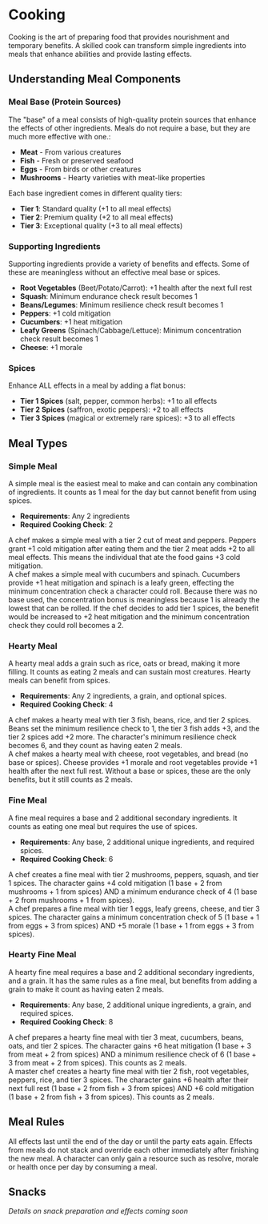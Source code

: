 # Cooking

Cooking is the art of preparing food that provides nourishment and temporary benefits. A skilled cook can transform simple ingredients into meals that enhance abilities and provide lasting effects.

## Understanding Meal Components

### Meal Base (Protein Sources)
The "base" of a meal consists of high-quality protein sources that enhance the effects of other ingredients. Meals do not require a base, but they are much more effective with one.:
- **Meat** - From various creatures
- **Fish** - Fresh or preserved seafood  
- **Eggs** - From birds or other creatures
- **Mushrooms** - Hearty varieties with meat-like properties

Each base ingredient comes in different quality tiers:
- **Tier 1**: Standard quality (+1 to all meal effects)
- **Tier 2**: Premium quality (+2 to all meal effects)
- **Tier 3**: Exceptional quality (+3 to all meal effects)

### Supporting Ingredients
Supporting ingredients provide a variety of benefits and effects. Some of these are meaningless without an effective meal base or spices. 

- **Root Vegetables** (Beet/Potato/Carrot): +1 health after the next full rest
- **Squash**: Minimum endurance check result becomes 1
- **Beans/Legumes**: Minimum resilience check result becomes 1
- **Peppers**: +1 cold mitigation
- **Cucumbers**: +1 heat mitigation
- **Leafy Greens** (Spinach/Cabbage/Lettuce): Minimum concentration check result becomes 1
- **Cheese**: +1 morale



### Spices
Enhance ALL effects in a meal by adding a flat bonus:
- **Tier 1 Spices** (salt, pepper, common herbs): +1 to all effects
- **Tier 2 Spices** (saffron, exotic peppers): +2 to all effects
- **Tier 3 Spices** (magical or extremely rare spices): +3 to all effects

## Meal Types

### Simple Meal

A simple meal is the easiest meal to make and can contain any combination of ingredients. It counts as 1 meal for the day but cannot benefit from using spices.

- **Requirements**: Any 2 ingredients
- **Required Cooking Check**: 2


<div class="example-box">
A chef makes a simple meal with a tier 2 cut of meat and peppers. Peppers grant +1 cold mitigation after eating them and the tier 2 meat adds +2 to all meal effects. This means the individual that ate the food gains +3 cold mitigation.  
</div>

<div class="example-box">
A chef makes a simple meal with cucumbers and spinach. Cucumbers provide +1 heat mitigation and spinach is a leafy green, effecting the minimum concentration check a character could roll. Because there was no base used, the concentration bonus is meaningless because 1 is already the lowest that can be rolled. If the chef decides to add tier 1 spices, the benefit would be increased to +2 heat mitigation and the minimum concentration check they could roll becomes a 2.  
</div>

### Hearty Meal  

A hearty meal adds a grain such as rice, oats or bread, making it more filling. It counts as eating 2 meals and can sustain most creatures. Hearty meals can benefit from spices.

- **Requirements**: Any 2 ingredients, a grain, and optional spices.
- **Required Cooking Check**: 4

<div class="example-box">
A chef makes a hearty meal with tier 3 fish, beans, rice, and tier 2 spices. Beans set the minimum resilience check to 1, the tier 3 fish adds +3, and the tier 2 spices add +2 more. The character's minimum resilience check becomes 6, and they count as having eaten 2 meals.
</div>

<div class="example-box">
A chef makes a hearty meal with cheese, root vegetables, and bread (no base or spices). Cheese provides +1 morale and root vegetables provide +1 health after the next full rest. Without a base or spices, these are the only benefits, but it still counts as 2 meals.
</div>

### Fine Meal

A fine meal requires a base and 2 additional secondary ingredients. It counts as eating one meal but requires the use of spices. 

- **Requirements**: Any base, 2 additional unique ingredients, and required spices.
- **Required Cooking Check**: 6

<div class="example-box">
A chef creates a fine meal with tier 2 mushrooms, peppers, squash, and tier 1 spices. The character gains +4 cold mitigation (1 base + 2 from mushrooms + 1 from spices) AND a minimum endurance check of 4 (1 base + 2 from mushrooms + 1 from spices).
</div>

<div class="example-box">
A chef prepares a fine meal with tier 1 eggs, leafy greens, cheese, and tier 3 spices. The character gains a minimum concentration check of 5 (1 base + 1 from eggs + 3 from spices) AND +5 morale (1 base + 1 from eggs + 3 from spices).
</div>

### Hearty Fine Meal

A hearty fine meal requires a base and 2 additional secondary ingredients, and a grain. It has the same rules as a fine meal, but benefits from adding a grain to make it count as having eaten 2 meals. 

- **Requirements**: Any base, 2 additional unique ingredients, a grain, and required spices.
- **Required Cooking Check**: 8

<div class="example-box">
A chef prepares a hearty fine meal with tier 3 meat, cucumbers, beans, oats, and tier 2 spices. The character gains +6 heat mitigation (1 base + 3 from meat + 2 from spices) AND a minimum resilience check of 6 (1 base + 3 from meat + 2 from spices). This counts as 2 meals.
</div>

<div class="example-box">
A master chef creates a hearty fine meal with tier 2 fish, root vegetables, peppers, rice, and tier 3 spices. The character gains +6 health after their next full rest (1 base + 2 from fish + 3 from spices) AND +6 cold mitigation (1 base + 2 from fish + 3 from spices). This counts as 2 meals.</div>


## Meal Rules

All effects last until the end of the day or until the party eats again. Effects from meals do not stack and override each other immediately after finishing the new meal. A character can only gain a resource such as resolve, morale or health once per day by consuming a meal.


## Snacks

*Details on snack preparation and effects coming soon*
